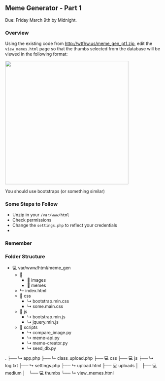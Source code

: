 
## Meme Generator - Part 1
Due: Friday March 9th by Midnight.


### Overview

Using the existing code from http://wtfhw.us/meme_gen_pt1.zip, edit the `view_memes.html` page so that the thumbs selected from the database will be viewed in the following format:

<img src="http://i.stack.imgur.com/myiVg.jpg" width="400px">

You should use bootstraps (or something similar)

### Some Steps to Follow

- Unzip in your `/var/www/html`
- Check permissions 
- Change the `settings.php` to reflect your credentials
- 

### Remember


### Folder Structure

- &#128187; var/www/html/meme_gen
    - &#128193; 
        - &#128193; images
        - &#128193; memes
    - &#x21b3; index.html
    - &#128193; css
        - &#x21b3; bootstrap.min.css
        - &#x21b3; some.main.css
    - &#128193; js
        - &#x21b3; bootstrap.min.js
        - &#x21b3; jquery.min.js
    - &#128193; scripts
        - &#x21b3; compare_image.py
        - &#x21b3; meme-api.py
        - &#x21b3; meme-creator.py
        - &#x21b3; seed_db.py

.
├── &#x21b3; app.php
├── &#x21b3; class_upload.php
├── &#128187; css
├── &#128187; js
├── &#x21b3; log.txt
├── &#x21b3; settings.php
├── &#x21b3; upload.html
├── &#128187; uploads
│   ├── &#128187; medium
│   └── &#128187; thumbs
└── &#x21b3; view_memes.html
